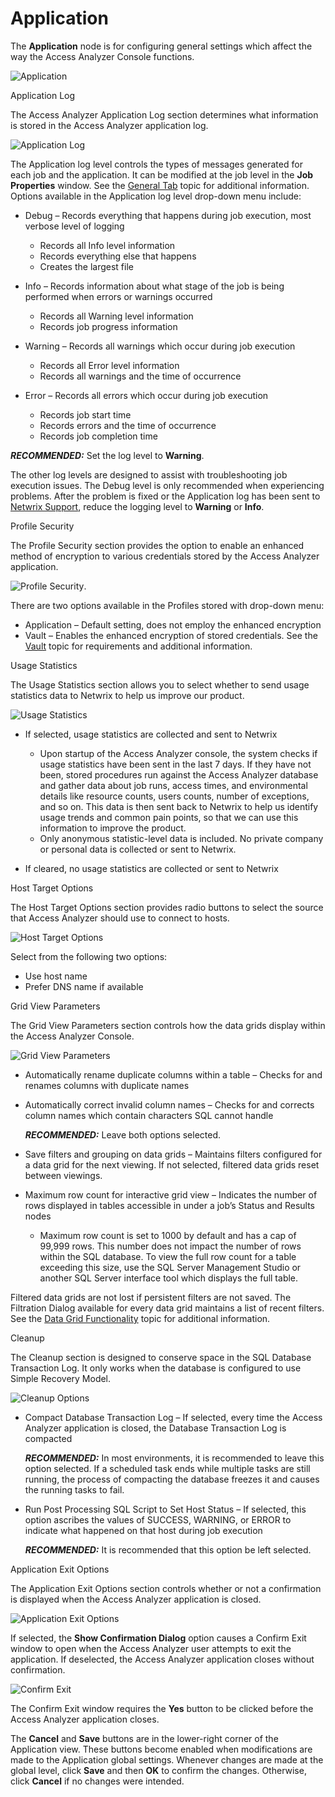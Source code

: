 # Application

The __Application__ node is for configuring general settings which affect the way the Access Analyzer Console functions.

![Application](/static/img/product_docs/accessanalyzer/accessanalyzer/enterpriseauditor/admin/settings/application/application.png)

Application Log

The Access Analyzer Application Log section determines what information is stored in the Access Analyzer application log.

![Application Log](/static/img/product_docs/accessanalyzer/accessanalyzer/enterpriseauditor/admin/settings/application/applicationlog.png)

The Application log level controls the types of messages generated for each job and the application. It can be modified at the job level in the __Job Properties__ window. See the [General Tab](/docs/product_docs/accessanalyzer/accessanalyzer/enterpriseauditor/admin/jobs/job/properties/general.md) topic for additional information. Options available in the Application log level drop-down menu include:

- Debug – Records everything that happens during job execution, most verbose level of logging

  - Records all Info level information
  - Records everything else that happens
  - Creates the largest file
- Info – Records information about what stage of the job is being performed when errors or warnings occurred

  - Records all Warning level information
  - Records job progress information
- Warning – Records all warnings which occur during job execution

  - Records all Error level information
  - Records all warnings and the time of occurrence
- Error – Records all errors which occur during job execution

  - Records job start time
  - Records errors and the time of occurrence
  - Records job completion time

___RECOMMENDED:___ Set the log level to __Warning__.

The other log levels are designed to assist with troubleshooting job execution issues. The Debug level is only recommended when experiencing problems. After the problem is fixed or the Application log has been sent to [Netwrix Support](https://www.netwrix.com/support.html), reduce the logging level to __Warning__ or __Info__.

Profile Security

The Profile Security section provides the option to enable an enhanced method of encryption to various credentials stored by the Access Analyzer application.

![Profile Security](/static/img/product_docs/accessanalyzer/accessanalyzer/enterpriseauditor/admin/settings/application/profilesecurity.png).

There are two options available in the Profiles stored with drop-down menu:

- Application – Default setting, does not employ the enhanced encryption
- Vault – Enables the enhanced encryption of stored credentials. See the [Vault](/docs/product_docs/accessanalyzer/accessanalyzer/enterpriseauditor/admin/settings/application/vault.md) topic for requirements and additional information.

Usage Statistics

The Usage Statistics section allows you to select whether to send usage statistics data to Netwrix to help us improve our product.

![Usage Statistics](/static/img/product_docs/accessanalyzer/accessanalyzer/enterpriseauditor/admin/settings/application/usagestatistics.png)

- If selected, usage statistics are collected and sent to Netwrix

  - Upon startup of the Access Analyzer console, the system checks if usage statistics have been sent in the last 7 days. If they have not been, stored procedures run against the Access Analyzer database and gather data about job runs, access times, and environmental details like resource counts, users counts, number of exceptions, and so on. This data is then sent back to Netwrix to help us identify usage trends and common pain points, so that we can use this information to improve the product.
  - Only anonymous statistic-level data is included. No private company or personal data is collected or sent to Netwrix.
- If cleared, no usage statistics are collected or sent to Netwrix

Host Target Options

The Host Target Options section provides radio buttons to select the source that Access Analyzer should use to connect to hosts.

![Host Target Options](/static/img/product_docs/accessanalyzer/accessanalyzer/enterpriseauditor/admin/settings/application/hosttargetoptions.png)

Select from the following two options:

- Use host name
- Prefer DNS name if available

Grid View Parameters

The Grid View Parameters section controls how the data grids display within the Access Analyzer Console.

![Grid View Parameters](/static/img/product_docs/accessanalyzer/accessanalyzer/enterpriseauditor/admin/settings/application/gridviewparameters.png)

- Automatically rename duplicate columns within a table – Checks for and renames columns with duplicate names
- Automatically correct invalid column names – Checks for and corrects column names which contain characters SQL cannot handle

  ___RECOMMENDED:___ Leave both options selected.
- Save filters and grouping on data grids – Maintains filters configured for a data grid for the next viewing. If not selected, filtered data grids reset between viewings.
- Maximum row count for interactive grid view – Indicates the number of rows displayed in tables accessible in under a job’s Status and Results nodes

  - Maximum row count is set to 1000 by default and has a cap of 99,999 rows. This number does not impact the number of rows within the SQL database. To view the full row count for a table exceeding this size, use the SQL Server Management Studio or another SQL Server interface tool which displays the full table.

Filtered data grids are not lost if persistent filters are not saved. The Filtration Dialog available for every data grid maintains a list of recent filters. See the [Data Grid Functionality](/docs/product_docs/accessanalyzer/accessanalyzer/enterpriseauditor/admin/navigate/datagrid.md) topic for additional information.

Cleanup

The Cleanup section is designed to conserve space in the SQL Database Transaction Log. It only works when the database is configured to use Simple Recovery Model.

![Cleanup Options](/static/img/product_docs/accessanalyzer/accessanalyzer/enterpriseauditor/admin/settings/application/cleanup.png)

- Compact Database Transaction Log – If selected, every time the Access Analyzer application is closed, the Database Transaction Log is compacted

  ___RECOMMENDED:___ In most environments, it is recommended to leave this option selected. If a scheduled task ends while multiple tasks are still running, the process of compacting the database freezes it and causes the running tasks to fail.
- Run Post Processing SQL Script to Set Host Status – If selected, this option ascribes the values of SUCCESS, WARNING, or ERROR to indicate what happened on that host during job execution

  ___RECOMMENDED:___ It is recommended that this option be left selected.

Application Exit Options

The Application Exit Options section controls whether or not a confirmation is displayed when the Access Analyzer application is closed.

![Application Exit Options](/static/img/product_docs/accessanalyzer/accessanalyzer/enterpriseauditor/admin/settings/application/applicationexitoptions.png)

If selected, the __Show Confirmation Dialog__ option causes a Confirm Exit window to open when the Access Analyzer user attempts to exit the application. If deselected, the Access Analyzer application closes without confirmation.

![Confirm Exit](/static/img/product_docs/accessanalyzer/accessanalyzer/enterpriseauditor/admin/settings/application/confirmexitwindow.png)

The Confirm Exit window requires the __Yes__ button to be clicked before the Access Analyzer application closes.

The __Cancel__ and __Save__ buttons are in the lower-right corner of the Application view. These buttons become enabled when modifications are made to the Application global settings. Whenever changes are made at the global level, click __Save__ and then __OK__ to confirm the changes. Otherwise, click __Cancel__ if no changes were intended.
